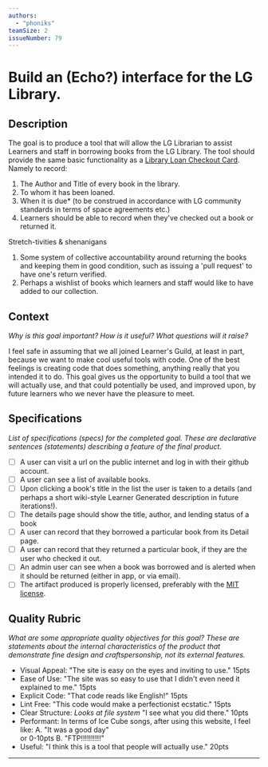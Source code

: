 ```yaml
---
authors:
  - "phoniks"
teamSize: 2
issueNumber: 79
---
```


# Build an (Echo?) interface for the LG Library.

## Description

The goal is to produce a tool that will allow the LG Librarian to assist Learners and staff in borrowing books from the LG Library.  The tool should provide the same basic functionality as a [Library Loan Checkout Card](https://goo.gl/images/NLuDfV).  Namely to record:
1. The Author and Title of every book in the library.
2. To whom it has been loaned.
3. When it is due\* (to be construed in accordance with LG community standards in terms of space agreements etc.)
4. Learners should be able to record when they've checked out a book or returned it. 

Stretch-tivities & shenanigans
1. Some system of collective accountability around returning the books and keeping them in good condition, such as issuing a 'pull request' to have one's return verified.
2. Perhaps a wishlist of books which learners and staff would like to have added to our collection.  
## Context

_Why is this goal important? How is it useful? What questions will it raise?_

I feel safe in assuming that we all joined Learner's Guild, at least in part, because we want to make cool useful tools with code.  One of the best feelings is creating code that does something, anything really that you intended it to do. This goal gives us the opportunity to build a tool that we will actually use, and that could potentially be used, and improved upon, by future learners who we never have the pleasure to meet. 
## Specifications

_List of specifications (specs) for the completed goal. These are declarative sentences (statements) describing a feature of the final product._
- [ ] A user can visit a url on the public internet and log in with their github account.
- [ ] A user can see a list of available books.  
- [ ] Upon clicking a book's title in the list the user is taken to a details
     (and perhaps a short wiki-style Learner Generated description in future iterations!). 
- [ ] The details page should show the title, author, and lending status of a book 
- [ ] A user can record that they borrowed a particular book from its Detail page.
- [ ] A user can record that they returned a particular book, if they are the user who checked it out.
- [ ] An admin user can see when a book was borrowed and is alerted when it should be returned (either in app, or via email).
- [ ] The artifact produced is properly licensed, preferably with the [MIT license](https://opensource.org/licenses/MIT).
## Quality Rubric

_What are some appropriate quality objectives for this goal? These are statements about the internal characteristics of the product that demonstrate fine design and craftspersonship, not its external features._
- Visual Appeal: "The site is easy on the eyes and inviting to use."  15pts
- Ease of Use: "The site was so easy to use that I didn't even need it explained to me." 15pts
- Explicit Code: "That code reads like English!" 15pts
- Lint Free: "This code would make a perfectionist ecstatic." 15pts
- Clear Structure: _Looks at file system_ "I see what you did there." 10pts
- Performant: In terms of Ice Cube songs, after using this website, I feel like:
  A. "It was a good day"  
            or                                                        0-10pts
  B. "FTP!!!!!!!!!!" 
- Useful: "I think this is a tool that people will actually use." 20pts 

---





